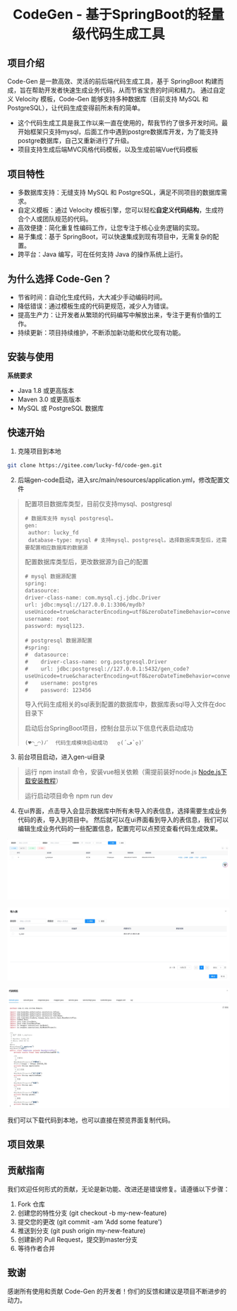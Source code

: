 
<p align="center" style="font-size: 30px">
    <strong>CodeGen - 基于SpringBoot的轻量级代码生成工具</strong>
</p>


## 项目介绍
Code-Gen 是一款高效、灵活的前后端代码生成工具，基于 SpringBoot 构建而成，旨在帮助开发者快速生成业务代码，从而节省宝贵的时间和精力。
通过自定义 Velocity 模板，Code-Gen 能够支持多种数据库（目前支持 MySQL 和 PostgreSQL），让代码生成变得前所未有的简单。


- 这个代码生成工具是我工作以来一直在使用的，帮我节约了很多开发时间。最开始框架只支持mysql，后面工作中遇到postgre数据库开发，为了能支持postgre数据库，自己又重新进行了升级。
- 项目支持生成后端MVC风格代码模板，以及生成前端Vue代码模板

## 项目特性

- 多数据库支持：无缝支持 MySQL 和 PostgreSQL，满足不同项目的数据库需求。
- 自定义模板：通过 Velocity 模板引擎，您可以轻松**自定义代码结构**，生成符合个人或团队规范的代码。
- 高效便捷：简化重复性编码工作，让您专注于核心业务逻辑的实现。
- 易于集成：基于 SpringBoot，可以快速集成到现有项目中，无需复杂的配置。
- 跨平台：Java 编写，可在任何支持 Java 的操作系统上运行。


## 为什么选择 Code-Gen？

- 节省时间：自动化生成代码，大大减少手动编码时间。
- 降低错误：通过模板生成的代码更规范，减少人为错误。
- 提高生产力：让开发者从繁琐的代码编写中解放出来，专注于更有价值的工作。
- 持续更新：项目持续维护，不断添加新功能和优化现有功能。
## 安装与使用
**系统要求**
- Java 1.8 或更高版本
- Maven 3.0 或更高版本
- MySQL 或 PostgreSQL 数据库


## 快速开始

1. 克隆项目到本地
```bash
git clone https://gitee.com/lucky-fd/code-gen.git
```
2. 后端gen-code启动，进入src/main/resources/application.yml，修改配置文件

> 配置项目数据库类型，目前仅支持mysql、postgresql
> ```aidl
> # 数据库支持 mysql postgresql。
> gen:
>  author: lucky_fd
>  database-type: mysql # 支持mysql、postgresql。选择数据库类型后，还需要配置相应数据库的数据源
>```
> 配置数据库类型后，更改数据源为自己的配置
> ```aidl
> # mysql 数据源配置
> spring:
> datasource:
> driver-class-name: com.mysql.cj.jdbc.Driver
> url: jdbc:mysql://127.0.0.1:3306/mydb?useUnicode=true&characterEncoding=utf8&zeroDateTimeBehavior=convertToNull&serverTimezone=GMT%2B8
> username: root
> password: mysql123.
> 
> # postgresql 数据源配置
> #spring:
> #  datasource:
> #    driver-class-name: org.postgresql.Driver
> #    url: jdbc:postgresql://127.0.0.1:5432/gen_code?useUnicode=true&characterEncoding=utf8&zeroDateTimeBehavior=convertToNull&useSSL=true&serverTimezone=GMT%2B8
> #    username: postgres
> #    password: 123456
> ```
> 导入代码生成相关的sql表到配置的数据库中，数据库表sql导入文件在doc目录下
> 
> 启动后台SpringBoot项目，控制台显示以下信息代表启动成功
> ```aidl
> (♥◠‿◠)ﾉﾞ  代码生成模块启动成功   ლ(´ڡ`ლ)ﾞ
>```


3. 前台项目启动，进入gen-ui目录

> 运行 npm install 命令，安装vue相关依赖（需提前装好node.js  [Node.js下载安装教程](https://blog.csdn.net/WHF__/article/details/129362462)）
> 
> 运行启动项目命令 npm run dev
> 
> 

4. 在ui界面，点击导入会显示数据库中所有未导入的表信息，选择需要生成业务代码的表，导入到项目中。
然后就可以在ui界面看到导入的表信息，我们可以编辑生成业务代码的一些配置信息，配置完可以点预览查看代码生成效果。

![主页](./doc/image/index.png)

![导入界面](./doc/image/导入界面.png)

![代码预览](./doc/image/代码预览1.png)

我们可以下载代码到本地，也可以直接在预览界面复制代码。

## 项目效果




## 贡献指南
我们欢迎任何形式的贡献，无论是新功能、改进还是错误修复。请遵循以下步骤：

1. Fork 仓库
2. 创建您的特性分支 (git checkout -b my-new-feature)
3. 提交您的更改 (git commit -am 'Add some feature')
4. 推送到分支 (git push origin my-new-feature)
5. 创建新的 Pull Request，提交到master分支
6. 等待作者合并


## 致谢
感谢所有使用和贡献 Code-Gen 的开发者！你们的反馈和建议是项目不断进步的动力。

